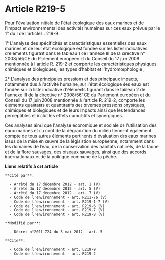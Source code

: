 # Article R219-5

Pour l'évaluation initiale de l'état écologique des eaux marines et de l'impact environnemental des activités humaines sur
ces eaux prévue par le 1° du I de l'article L. 219-9 :

1° L'analyse des spécificités et caractéristiques essentielles des eaux marines et de leur état écologique est fondée sur les
listes indicatives d'éléments figurant dans le tableau 1 de l'annexe III de la directive n° 2008/56/CE du Parlement européen
et du Conseil du 17 juin 2008 mentionnée à l'article R. 219-2 et comporte les caractéristiques physiques chimiques et
biologiques, les types d'habitat et l'hydromorphologie ;

2° L'analyse des principales pressions et des principaux impacts, notamment dus à l'activité humaine, sur l'état écologique
des eaux est fondée sur la liste indicative d'éléments figurant dans le tableau 2 de l'annexe III de la directive n° 2008/56/
CE du Parlement européen et du Conseil du 17 juin 2008 mentionnée à l'article R. 219-2, comporte les éléments qualitatifs et
quantitatifs des diverses pressions physiques, chimiques et biologiques et de leurs impacts ainsi que les tendances
perceptibles et inclut les effets cumulatifs et synergiques.

Ces analyses ainsi que l'analyse économique et sociale de l'utilisation des eaux marines et du coût de la dégradation du
milieu tiennent également compte de tous autres éléments pertinents d'évaluation des eaux marines issus de la mise en œuvre
de la législation européenne, notamment dans les domaines de l'eau, de la conservation des habitats naturels, de la faune et
de la flore sauvages, des oiseaux sauvages, ainsi que des accords internationaux et de la politique commune de la pêche.

**Liens relatifs à cet article**

	**Cité par**:

	  - Arrêté du 17 décembre 2012 - art. 1 (V)
	  - Arrêté du 17 décembre 2012 - art. 5 (V)
	  - Arrêté du 17 décembre 2012 - art. 7 (V)
	  - Code de l'environnement - art. R211-76 (V)
	  - Code de l'environnement - art. R219-1-7 (V)
	  - Code de l'environnement - art. R219-6 (V)
	  - Code de l'environnement - art. R219-7 (V)
	  - Code de l'environnement - art. R219-8 (V)

	**Modifié par**:

	  - Décret n°2017-724 du 3 mai 2017 - art. 5

	**Cite**:

	  - Code de l'environnement - art. L219-9
	  - Code de l'environnement - art. R219-2
